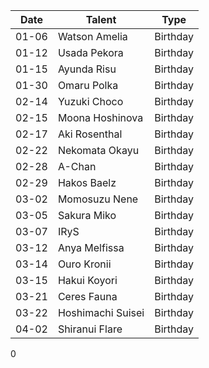 Date|Talent|Type
---|---|---
01-06|Watson Amelia|Birthday
01-12|Usada Pekora|Birthday
01-15|Ayunda Risu|Birthday
01-30|Omaru Polka|Birthday
02-14|Yuzuki Choco|Birthday
02-15|Moona Hoshinova|Birthday
02-17|Aki Rosenthal|Birthday
02-22|Nekomata Okayu|Birthday
02-28|A-Chan|Birthday
02-29|Hakos Baelz|Birthday
03-02|Momosuzu Nene|Birthday
03-05|Sakura Miko|Birthday
03-07|IRyS|Birthday
03-12|Anya Melfissa|Birthday
03-14|Ouro Kronii|Birthday
03-15|Hakui Koyori|Birthday
03-21|Ceres Fauna|Birthday
03-22|Hoshimachi Suisei|Birthday
04-02|Shiranui Flare|Birthday
0
